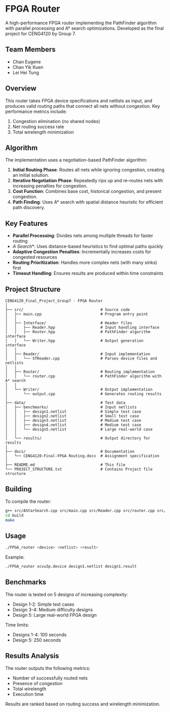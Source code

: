 # FPGA Router

A high-performance FPGA router implementing the PathFinder algorithm with parallel processing and A* search optimizations. Developed as the final project for CENG4120 by Group 7.

## Team Members
- Chan Eugene
- Chan Yik Kuen 
- Lei Hei Tung

## Overview

This router takes FPGA device specifications and netlists as input, and produces valid routing paths that connect all nets without congestion. Key performance metrics include:
1. Congestion elimination (no shared nodes)
2. Net routing success rate
3. Total wirelength minimization

## Algorithm

The implementation uses a negotiation-based PathFinder algorithm:

1. **Initial Routing Phase**: Routes all nets while ignoring congestion, creating an initial solution.
2. **Iterative Negotiation Phase**: Repeatedly rips up and re-routes nets with increasing penalties for congestion.
3. **Cost Function**: Combines base cost, historical congestion, and present congestion.
4. **Path Finding**: Uses A* search with spatial distance heuristic for efficient path discovery.

## Key Features

- **Parallel Processing**: Divides nets among multiple threads for faster routing
- **A* Search**: Uses distance-based heuristics to find optimal paths quickly
- **Adaptive Congestion Penalties**: Incrementally increases costs for congested resources
- **Routing Prioritization**: Handles more complex nets (with many sinks) first
- **Timeout Handling**: Ensures results are produced within time constraints

## Project Structure

```
CENG4120_Final_Project_Group7 - FPGA Router
│
├── src/                                  # Source code
│   ├── main.cpp                          # Program entry point
│   │
│   ├── Interface/                        # Header files
│   │   ├── Reader.hpp                    # Input handling interface
│   │   ├── Router.hpp                    # PathFinder algorithm interface
│   │   └── Writer.hpp                    # Output generation interface
│   │
│   ├── Reader/                           # Input implementation
│   │   └── STReader.cpp                  # Parses device files and netlists
│   │
│   ├── Router/                           # Routing implementation
│   │   └── router.cpp                    # PathFinder algorithm with A* search
│   │
│   └── Writer/                           # Output implementation
│       └── output.cpp                    # Generates routing results
│
├── data/                                 # Test data
│   ├── benchmarks/                       # Input netlists
│   │   ├── design1.netlist               # Simple test case
│   │   ├── design2.netlist               # Small test case
│   │   ├── design3.netlist               # Medium test case
│   │   ├── design4.netlist               # Medium test case
│   │   └── design5.netlist               # Large real-world case
│   │
│   └── results/                          # Output directory for results
│
├── docs/                                 # Documentation
│   └── CENG4120-Final-FPGA Routing.docx  # Assignment specification
│
├── README.md                             # This file
└── PROJECT_STRUCTURE.txt                 # Contains Project file structure
```

## Building

To compile the router:

```bash
g++ src/AStarSearch.cpp src/main.cpp src/Reader.cpp src/router.cpp src/Writer.cpp -o router
cd build
make
```

## Usage

```bash
./FPGA_router <device> <netlist> <result>
```

Example:
```bash
./FPGA_router xcvu3p.device design1.netlist design1.result
```

## Benchmarks

The router is tested on 5 designs of increasing complexity:
- Design 1-2: Simple test cases
- Design 3-4: Medium difficulty designs
- Design 5: Large real-world FPGA design

Time limits:
- Designs 1-4: 100 seconds
- Design 5: 250 seconds

## Results Analysis

The router outputs the following metrics:
- Number of successfully routed nets
- Presence of congestion
- Total wirelength
- Execution time

Results are ranked based on routing success and wirelength minimization.
